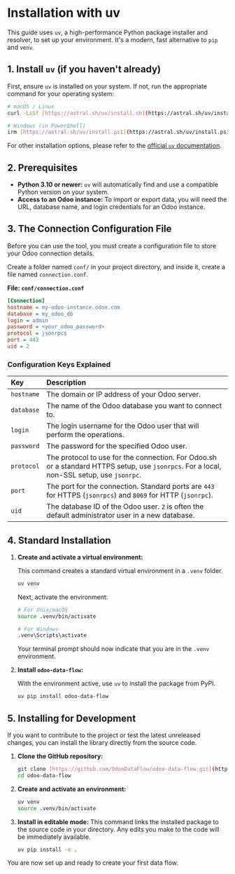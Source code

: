 # Installation with uv

This guide uses `uv`, a high-performance Python package installer and resolver, to set up your environment. It's a modern, fast alternative to `pip` and `venv`.

## 1. Install `uv` (if you haven't already)

First, ensure `uv` is installed on your system. If not, run the appropriate command for your operating system:

```bash
# macOS / Linux
curl -LsSf [https://astral.sh/uv/install.sh](https://astral.sh/uv/install.sh) | sh

# Windows (in PowerShell)
irm [https://astral.sh/uv/install.ps1](https://astral.sh/uv/install.ps1) | iex
```
For other installation options, please refer to the [official `uv` documentation](https://astral.sh/uv#installation).

## 2. Prerequisites

* **Python 3.10 or newer:** `uv` will automatically find and use a compatible Python version on your system.
* **Access to an Odoo instance:** To import or export data, you will need the URL, database name, and login credentials for an Odoo instance.

## 3. The Connection Configuration File

Before you can use the tool, you must create a configuration file to store your Odoo connection details.

Create a folder named `conf/` in your project directory, and inside it, create a file named `connection.conf`.

**File: `conf/connection.conf`**
```ini
[Connection]
hostname = my-odoo-instance.odoo.com
database = my_odoo_db
login = admin
password = <your_odoo_password>
protocol = jsonrpcs
port = 443
uid = 2
```

### Configuration Keys Explained

| Key        | Description                                                                                             |
| :--------- | :------------------------------------------------------------------------------------------------------ |
| `hostname` | The domain or IP address of your Odoo server.                                                           |
| `database` | The name of the Odoo database you want to connect to.                                                   |
| `login`    | The login username for the Odoo user that will perform the operations.                                  |
| `password` | The password for the specified Odoo user.                                                               |
| `protocol` | The protocol to use for the connection. For Odoo.sh or a standard HTTPS setup, use `jsonrpcs`. For a local, non-SSL setup, use `jsonrpc`. |
| `port`     | The port for the connection. Standard ports are `443` for HTTPS (`jsonrpcs`) and `8069` for HTTP (`jsonrpc`). |
| `uid`      | The database ID of the Odoo user. `2` is often the default administrator user in a new database.          |


## 4. Standard Installation

1.  **Create and activate a virtual environment:**

    This command creates a standard virtual environment in a `.venv` folder.
    ```bash
    uv venv
    ```

    Next, activate the environment:
    ```bash
    # For Unix/macOS
    source .venv/bin/activate

    # For Windows
    .venv\Scripts\activate
    ```
    Your terminal prompt should now indicate that you are in the `.venv` environment.

2.  **Install `odoo-data-flow`:**

    With the environment active, use `uv` to install the package from PyPI.
    ```bash
    uv pip install odoo-data-flow
    ```

## 5. Installing for Development

If you want to contribute to the project or test the latest unreleased changes, you can install the library directly from the source code.

1.  **Clone the GitHub repository:**
    ```bash
    git clone [https://github.com/OdooDataFlow/odoo-data-flow.git](https://github.com/OdooDataFlow/odoo-data-flow.git)
    cd odoo-data-flow
    ```

2.  **Create and activate an environment:**
    ```bash
    uv venv
    source .venv/bin/activate
    ```

3.  **Install in editable mode:**
    This command links the installed package to the source code in your directory. Any edits you make to the code will be immediately available.
    ```bash
    uv pip install -e .
    ```

You are now set up and ready to create your first data flow.
